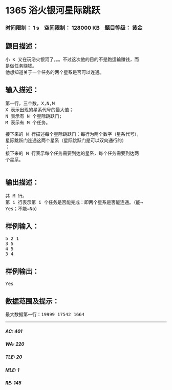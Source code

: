 # 1365 浴火银河星际跳跃   
### 时间限制： 1 s&nbsp;&nbsp;&nbsp;&nbsp;空间限制： 128000 KB&nbsp;&nbsp;&nbsp;&nbsp;题目等级： 黄金  
## 题目描述：  

<pre>
小 K 又在玩浴火银河了。。。不过这次他的目的不是跑运输赚钱，而
是做任务赚钱。
他想知道关于一个任务的两个星系是否可以连通。
</pre>
  
  
## 输入描述：  

<pre>
第一行，三个数，X,N,M
X 表示出现的星系代号的最大值；
N 表示有 N 个星际跳跃门;
M 表示有 M 个任务。

接下来的 N 行描述每个星际跳跃门：每行为两个数字（星系代号），
星际跳跃门连通这两个星系（星际跳跃门是可以双向通行的）
；
接下来的 M 行表示每个任务需要到达的星系，每个任务需要到达两
个星系。

</pre>
  
  
## 输出描述：  

<pre>
共 M 行。
第 i 行表示第 i 个任务是否能完成：即两个星系是否能连通。（能→
Yes；不能→No）
</pre>
  
  
## 样例输入：  

<pre>
5 2 1
3 5
4 5
3 4
</pre>
  
  
## 样例输出：  

<pre>
Yes
</pre>
  
  
## 数据范围及提示：  

<pre>
最大数据第一行：19999 17542 1664
</pre>
  
  
***  

##### AC: 401  
##### WA: 220  
##### TLE: 20  
##### MLE: 1  
##### RE: 145  
